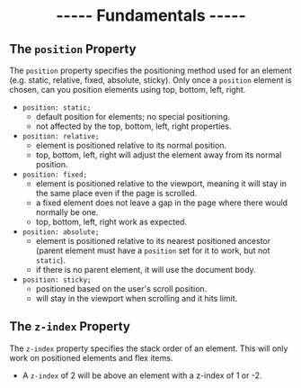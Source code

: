 <h1 align=center>----- Fundamentals -----</h1>

## The ```position``` Property
The ```position``` property specifies the positioning method used for an element (e.g. static, relative, fixed, absolute, sticky). Only once a ```position``` element is chosen, can you position elements using top, bottom, left, right. 

* ```position: static;```
  * default position for elements; no special positioning.
  * not affected by the top, bottom, left, right properties.
* ```position: relative;```
  * element is positioned relative to its normal position.
  * top, bottom, left, right will adjust the element away from its normal position.
* ```position: fixed;```
  * element is positioned relative to the viewport, meaning it will stay in the same place even if the page is scrolled.
  * a fixed element does not leave a gap in the page where there would normally be one.
  * top, bottom, left, right work as expected. 
* ```position: absolute;```
  * element is positioned relative to its nearest positioned ancestor (parent element must have a ```position``` set for it to work, but not ```static```).
  * if there is no parent element, it will use the document body.
* ```position: sticky;```
  * positioned based on the user's scroll position.
  * will stay in the viewport when scrolling and it hits limit.

## The ```z-index``` Property
The ```z-index``` property specifies the stack order of an element. This will only work on positioned elements and flex items.
* A ```z-index``` of 2 will be above an element with a z-index of 1 or -2.

## 
